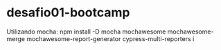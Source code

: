 # desafio01-bootcamp


Utilizando mocha:
npm install -D mocha mochawesome mochawesome-merge mochawesome-report-generator cypress-multi-reporters
i
